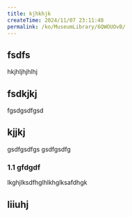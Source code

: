 ```yaml
---
title: kjhkhjk
createTime: 2024/11/07 23:11:48
permalink: /ko/MuseumLibrary/6QWOUOvB/
---
```



## fsdfs
hkjhljhjhlhj
## fsdkjkj

fgsdgsdfgsd

## kjjkj

gsdfgsdfgs
gsdfgsdfg

### 1.1 gfdgdf


lkghjlksdfhglhlkhglksafdhgk

## liiuhj

